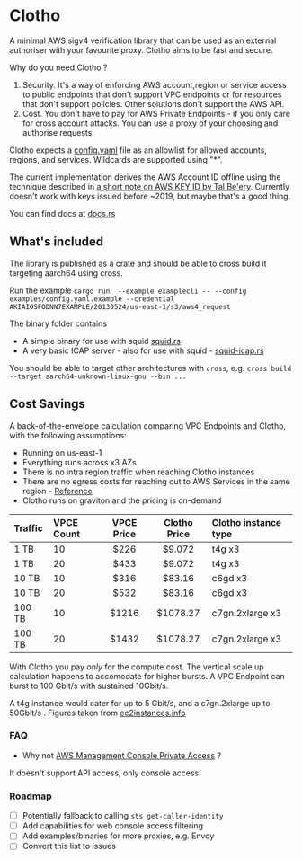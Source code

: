 # Clotho

A minimal AWS sigv4 verification library that can be used as an external authoriser with your favourite proxy.
Clotho aims to be fast and secure.

Why do you need Clotho ?

1. Security. It's a way of enforcing AWS account,region or service access to public endpoints that don't support VPC endpoints or for resources that don't support policies. Other solutions don't support the AWS API.
2. Cost. You don't have to pay for AWS Private Endpoints - if you only care for cross account attacks. You can use a proxy of your choosing and authorise requests.

Clotho expects a [config.yaml](./examples/config.yaml.example) file as an allowlist for allowed accounts, regions, and services.
Wildcards are supported using "*".


The current implementation derives the AWS Account ID offline using the technique described in [a short note on AWS KEY ID by Tal Be'ery](https://medium.com/@TalBeerySec/a-short-note-on-aws-key-id-f88cc4317489). Currently doesn't work with keys issued before ~2019, but maybe that's a good thing.

You can find docs at [docs.rs](https://docs.rs/clotho/0.1.0/clotho/)

## What's included

The library is published as a crate and should be able to cross build it targeting aarch64 using cross.


Run the example
`cargo run  --example examplecli -- --config examples/config.yaml.example --credential AKIAIOSFODNN7EXAMPLE/20130524/us-east-1/s3/aws4_request`

The binary folder contains
- A simple binary for use with squid [squid.rs](./src/bin/squid.rs)
- A very basic ICAP server - also for use with squid - [squid-icap.rs](./src/bin/squid-icap.rs)

You should be able to target other architectures with `cross`, e.g.
`cross build --target aarch64-unknown-linux-gnu --bin ...`



## Cost Savings

A back-of-the-envelope calculation comparing VPC Endpoints and Clotho, with the following assumptions:

- Running on us-east-1
- Everything runs across x3 AZs
- There is no intra region traffic when reaching Clotho instances 
- There are no egress costs for reaching out to AWS Services in the same region - [Reference](https://aws.amazon.com/blogs/architecture/overview-of-data-transfer-costs-for-common-architectures/)
- Clotho runs on graviton and the pricing is on-demand

| Traffic | VPCE Count | VPCE Price | Clotho Price | Clotho instance type|
| :-- | :-- |:--: | :--: | :-- |
|  1 TB   | 10                 |  $226    | $9.072  | t4g x3 |
| 1 TB    | 20                 |  $433   | $9.072 | t4g x3 |
| 10 TB   | 10                 |  $316  | $83.16  | c6gd x3 |
| 10 TB   | 20                 |  $532 | $83.16   | c6gd x3 |
| 100 TB  | 10                 |  $1216 | $1078.27 | c7gn.2xlarge x3 |
| 100 TB  | 20                 |  $1432 | $1078.27 | c7gn.2xlarge x3 |

With Clotho you pay _only_ for the compute cost.
The vertical scale up calculation happens to accomodate for higher bursts.
A VPC Endpoint can burst to 100 Gbit/s with sustained 10Gbit/s.

A t4g instance would cater for up to 5 Gbit/s, and a c7gn.2xlarge up to 50Gbit/s . Figures taken from [ec2instances.info](https://instances.vantage.sh/?filter=graviton)


### FAQ
- Why not [AWS Management Console Private Access](https://docs.aws.amazon.com/awsconsolehelpdocs/latest/gsg/console-private-access.html) ?

It doesn't support API access, only console access.

### Roadmap
- [ ] Potentially fallback to calling `sts get-caller-identity`
- [ ] Add capabilities for web console access filtering
- [ ] Add examples/binaries for more proxies, e.g. Envoy
- [ ] Convert this list to issues
